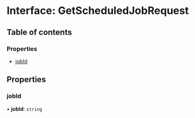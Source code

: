 # Interface: GetScheduledJobRequest

## Table of contents

### Properties

- [jobId](GetScheduledJobRequest.md#jobid)

## Properties

### <a id="jobid" name="jobid"></a> jobId

• **jobId**: `string`
